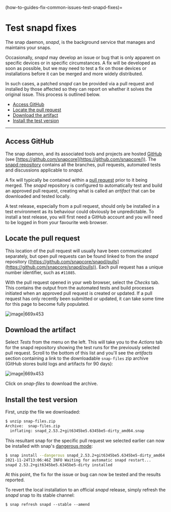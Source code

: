 (how-to-guides-fix-common-issues-test-snapd-fixes)=
# Test snapd fixes

The snap daemon, _snapd_, is the background service that manages and maintains your snaps.

Occasionally, _snapd_ may develop an issue or bug that is only apparent on specific devices or in specific circumstances. A fix will be developed as soon as possible, but we may need to test a fix on those devices or installations before it can be merged and more widely distributed.

In such cases, a patched _snapd_ can be provided via a pull request and installed by those affected so they can report on whether it solves the original issue. This process is outlined below.

- [Access GitHub](#heading--github)
- [Locate the pull request](#heading--locate)
- [Download the artifact](#heading--download)
- [Install the test version](#heading--install)

---
<h2 id='heading--github'>Access GitHub</h2>

The snap daemon, and its associated tools and projects are hosted [GitHub](https://github.com/) (see [https://github.com/snapcore](https://github.com/snapcore/)). The [snapd repository](https://github.com/snapcore/snapd) contains all the branches, pull requests, automated tests and discussions applicable to _snapd_.

A fix will typically be contained within a [pull request](https://docs.github.com/en/pull-requests/collaborating-with-pull-requests/proposing-changes-to-your-work-with-pull-requests/about-pull-requests) prior to it being merged. The _snapd_ repository is configured to automatically test and build an approved pull request, creating what is called an _artifact_ that can be downloaded and tested locally.

A test release, especially from a pull request, should only be installed in a test environment as its behaviour could obviously be unpredictable. To install a test release, you will first need a GitHub account and you will need to be logged in from your favourite web browser.

<h2 id='heading--locate'>Locate the pull request</h2>

This location of the pull request will usually have been communicated separately, but open pull requests can be found linked to from the _snapd_ repository ([https://github.com/snapcore/snapd/pulls](https://github.com/snapcore/snapd/pulls)). Each pull request has a unique number identifier, such as `#11085`.

With the pull request opened in your web browser, select the _Checks_ tab. This contains the output from the automated tests and build processes initiated when an approved pull request is created or updated. If a pull request has only recently been submitted or updated, it can take some time for this page to become fully populated.

![image|669x453](upload://gYE0lIp6yS4vBGKMGJoNWiJbcDB.png) 

<h2 id='heading--download'>Download the artifact</h2>

Select _Tests_ from the menu on the left. This will take you to the _Actions_ tab for the snapd repository showing the test runs for the previously selected pull request. Scroll to the bottom of this list and you'll see the _artifacts_ section containing a link to the downloadable `snap-files` zip archive (GitHub stores build logs and artifacts for 90 days):

![image|669x453](upload://8MukDXtI1WK8W9USGn2AQb24gIL.png) 

Click on _snap-files_ to download the archive.

<h2 id='heading--install'>Install the test version</h2>

First, unzip the file we downloaded:

```bash
$ unzip snap-files.zip
Archive:  snap-files.zip
  inflating: snapd_2.53.2+git6345be5.6345be5-dirty_amd64.snap 
```

This resultant snap for the specific pull request we selected earlier can now be installed with snap's [dangerous mode](/t/snap-install-modes/26389#heading--dangerous):

```bash
$ snap install --dangerous snapd_2.53.2+git6345be5.6345be5-dirty_amd64.snap
2021-11-24T13:06:46Z INFO Waiting for automatic snapd restart...
snapd 2.53.2+git6345be5.6345be5-dirty installed
```

At this point, the fix for the issue or bug can now be tested and the results reported.

To revert the local installation to an official _snapd_ release, simply refresh the _snapd_ snap to its stable channel:

```
$ snap refresh snapd --stable --amend
```

